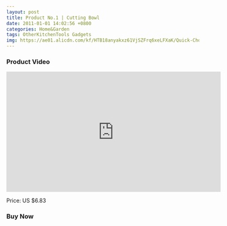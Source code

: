 ```yaml
---
layout: post
title: Product No.1 | Cutting Bowl
date: 2011-01-01 14:02:56 +0800
categories: Home&Garden
tags: OtherKitchenTools Gadgets
img: https://ae01.alicdn.com/kf/HTB18anyakxz61VjSZFrq6xeLFXaK/Quick-Chop-Salad-Bowl-Kitchen-Salads-Tool-Salad-Cutting-Bowl-Wave-Edge-Salad-Maker-Fruit-Vegetable.jpg_220x220xz.jpg
---
```


### Product Video
<iframe width="560" height="315" src="https://www.youtube.com/embed/S4AmNps6tH4" frameborder="0" allow="accelerometer; autoplay; encrypted-media; gyroscope; picture-in-picture" allowfullscreen></iframe>

Price: US $6.83
### Buy Now
